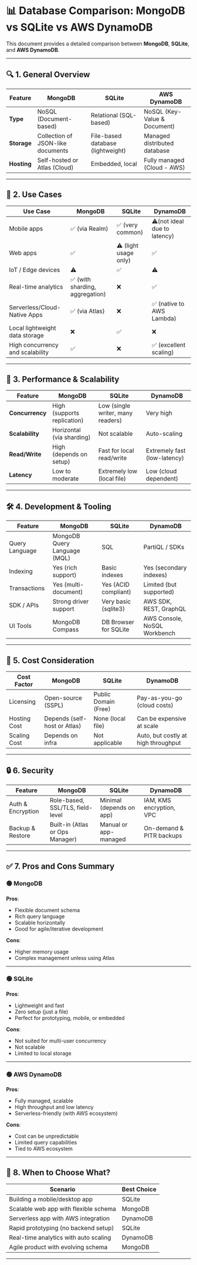 # 📊 Database Comparison: MongoDB vs SQLite vs AWS DynamoDB

This document provides a detailed comparison between **MongoDB**, **SQLite**, and **AWS DynamoDB**.

---

## 🔍 1. General Overview

| Feature        | MongoDB                          | SQLite                           | AWS DynamoDB                     |
|----------------|----------------------------------|----------------------------------|----------------------------------|
| **Type**       | NoSQL (Document-based)           | Relational (SQL-based)           | NoSQL (Key-Value & Document)     |
| **Storage**    | Collection of JSON-like documents| File-based database (lightweight)| Managed distributed database     |
| **Hosting**    | Self-hosted or Atlas (Cloud)     | Embedded, local                  | Fully managed (Cloud - AWS)      |

---

## 🧠 2. Use Cases

| Use Case                           | MongoDB                        | SQLite               | DynamoDB                     |
|------------------------------------|--------------------------------|----------------------|------------------------------|
| Mobile apps                        | ✅ (via Realm)                 | ✅ (very common)     | ⚠️(not ideal due to latency) |
| Web apps                           | ✅                             | ⚠️ (light usage only)| ✅                           |
| IoT / Edge devices                 | ⚠️                             | ✅                   | ⚠️                           |
| Real-time analytics                | ✅ (with sharding, aggregation)| ❌                   | ✅                           |
| Serverless/Cloud-Native Apps       | ✅ (via Atlas)                 | ❌                   | ✅ (native to AWS Lambda)    |
| Local lightweight data storage     | ❌                             | ✅                   | ❌                           |
| High concurrency and scalability   | ✅                             | ❌                   | ✅ (excellent scaling)       |

---

## 🚀 3. Performance & Scalability

| Feature            | MongoDB                          | SQLite                           | DynamoDB                       |
|--------------------|----------------------------------|----------------------------------|--------------------------------|
| **Concurrency**    | High (supports replication)      | Low (single writer, many readers)| Very high                      |
| **Scalability**    | Horizontal (via sharding)        | Not scalable                     | Auto-scaling                   |
| **Read/Write**     | High (depends on setup)          | Fast for local read/write        | Extremely fast (low-latency)   |
| **Latency**        | Low to moderate                  | Extremely low (local file)       | Low (cloud dependent)          |

---

## 🛠️ 4. Development & Tooling

| Feature           | MongoDB                          | SQLite                          | DynamoDB                      |
|-------------------|----------------------------------|---------------------------------|-------------------------------|
| Query Language    | MongoDB Query Language (MQL)     | SQL                             | PartiQL / SDKs                |
| Indexing          | Yes (rich support)               | Basic indexes                   | Yes (secondary indexes)       |
| Transactions      | Yes (multi-document)             | Yes (ACID compliant)            | Limited (but supported)       |
| SDK / APIs        | Strong driver support            | Very basic (sqlite3)            | AWS SDK, REST, GraphQL        |
| UI Tools          | MongoDB Compass                  | DB Browser for SQLite           | AWS Console, NoSQL Workbench  |

---

## 💸 5. Cost Consideration

| Cost Factor       | MongoDB                          | SQLite                          | DynamoDB                           |
|-------------------|----------------------------------|---------------------------------|------------------------------------|
| Licensing         | Open-source (SSPL)               | Public Domain (Free)            | Pay-as-you-go (cloud costs)        |
| Hosting Cost      | Depends (self-host or Atlas)     | None (local file)               | Can be expensive at scale          |
| Scaling Cost      | Depends on infra                 | Not applicable                  | Auto, but costly at high throughput|

---

## 🔒 6. Security

| Feature          | MongoDB                         | SQLite                    | DynamoDB                       |
|------------------|---------------------------------|---------------------------|--------------------------------|
| Auth & Encryption| Role-based, SSL/TLS, field-level| Minimal (depends on app)  | IAM, KMS encryption, VPC       |
| Backup & Restore | Built-in (Atlas or Ops Manager) | Manual or app-managed     | On-demand & PITR backups       |

---

## ✅ 7. Pros and Cons Summary

### 🟢 MongoDB
**Pros**:
- Flexible document schema
- Rich query language
- Scalable horizontally
- Good for agile/iterative development

**Cons**:
- Higher memory usage
- Complex management unless using Atlas

---

### 🟢 SQLite
**Pros**:
- Lightweight and fast
- Zero setup (just a file)
- Perfect for prototyping, mobile, or embedded

**Cons**:
- Not suited for multi-user concurrency
- Not scalable
- Limited to local storage

---

### 🟢 AWS DynamoDB
**Pros**:
- Fully managed, scalable
- High throughput and low latency
- Serverless-friendly (with AWS ecosystem)

**Cons**:
- Cost can be unpredictable
- Limited query capabilities
- Tied to AWS ecosystem

---

## 🧭 8. When to Choose What?

| Scenario                               | Best Choice         |
|----------------------------------------|---------------------|
| Building a mobile/desktop app          | SQLite              |
| Scalable web app with flexible schema  | MongoDB             |
| Serverless app with AWS integration    | DynamoDB            |
| Rapid prototyping (no backend setup)   | SQLite              |
| Real-time analytics with auto scaling  | DynamoDB            |
| Agile product with evolving schema     | MongoDB             |

---
